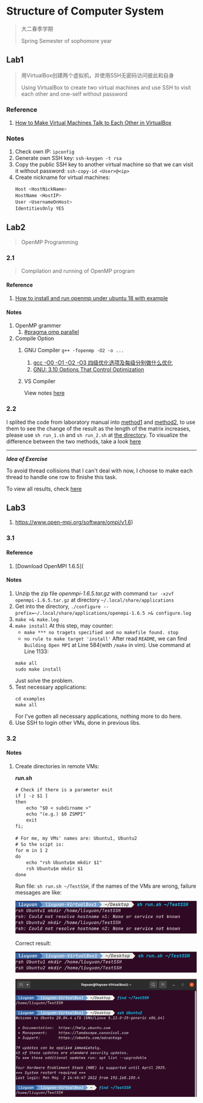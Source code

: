 # Structure of Computer System

> 大二春季学期
>
> Spring Semester of sophomore year

## Lab1

> 用VirtualBox创建两个虚拟机，并使用SSH无密码访问彼此和自身
>
> Using VirtualBox to create two virtual machines and use SSH to visit each other and one-self without password

### Reference

1. [How to Make Virtual Machines Talk to Each Other in VirtualBox](https://www.youtube.com/watch?v=vReAkOq-59I)

### Notes

1. Check own IP: `ipconfig`
2. Generate own SSH key: `ssh-keygen -t rsa`
3. Copy the public SSH key to another virtual machine so that we can visit it without password: `ssh-copy-id <User>@<ip>`
4. Create nickname for virtual machines:
   ```bash
   Host <HostNickName>
   HostName <HostIP>
   User <UsernameOnHost>
   IdentitiesOnly YES
   ```

## Lab2

> OpenMP Programming

### 2.1

> Compilation and running of OpenMP program

#### Reference 

1. [How to install and run openmp under ubuntu 18 with example](https://www.youtube.com/watch?v=5cVU4MKsvqU)

#### Notes

1. OpenMP grammer
	1. [#pragma omp parallel](https://www.ibm.com/docs/en/zos/2.2.0?topic=SSLTBW_2.2.0/com.ibm.zos.v2r2.cbclx01/prag_omp_parallel.htm)
2. Compile Option
	1. GNU Compiler
		`g++ -fopenmp -O2 -o ...`

		1. [gcc -O0 -O1 -O2 -O3 四级优化选项及每级分别做什么优化](https://blog.csdn.net/qq_31108501/article/details/51842166#:~:text=%2DO2%EF%BC%9A%20%E6%98%AF%E6%AF%94O1%E6%9B%B4,%E7%94%9F%E6%88%90%E4%BB%A3%E7%A0%81%E7%9A%84%E6%89%A7%E8%A1%8C%E6%95%88%E7%8E%87%E3%80%82)
		2. [GNU: 3.10 Options That Control Optimization](https://gcc.gnu.org/onlinedocs/gcc-3.4.6/gcc/Optimize-Options.html#Optimize-Options)

	2. VS Compiler
		
		View notes [here](./2_Lib2/2.1/Q1.cpp)

### 2.2

I splited the code from laboratory manual into [method1](./2_Lib2/2.2/method1.cpp) and [method2](./2_Lib2/2.2/method2.cpp), to use them to see the change of the result as the length of the matrix increases, please use `sh run_1.sh` and `sh run_2.sh` at [the directory](./2_Lib2/2.2). To visualize the difference between the two methods, take a look [here](./2_Lib2/2.2/result.xls)

******

***Idea of Exercise***

To avoid thread collisions that I can't deal with now, I choose to make each thread to handle one row to finishe this task. 

To view all results, check [here](./2_Lib2/2.2/practice)

## Lab3

1.	https://www.open-mpi.org/software/ompi/v1.6)

### 3.1

#### Reference

1.	[Download OpenMPI 1.6.5](

#### Notes

1. Unzip the zip file *openmpi-1.6.5.tar.gz* with command `tar -xzvf openmpi-1.6.5.tar.gz` at directory `~/.local/share/applications`
2. Get into the directory, `./configure --prefix=~/.local/share/applications/openmpi-1.6.5 >& configure.log`
3. `make >& make.log`
4. `make install`
    At this step, may counter:
    +	`make *** no tragets specified and no makefile found. stop`
    +	`no rule to make target 'install'`
    After read `README`, we can find `Building Open MPI` at Line 584(with `/make` in vim). Use command at Line 1133:
    ```shell
    make all
    sudo make install
    ```
    Just solve the problem.
5. Test necessary applications: 
    ```shell
    cd examples
    make all
    ```
    For I've gotten all necessary applications, nothing more to do here.
6. Use SSH to login other VMs, done in previous libs.

### 3.2

#### Notes

1.	Create directories in remote VMs:

	***run.sh***
	```shell
	# Check if there is a parameter exit
	if [ -z $1 ]
	then
		echo "$0 < subdirname >"
		echo "(e.g.) $0 ZSMPI"
		exit
	fi;
	
	# For me, my VMs' names are: Ubuntu1, Ubuntu2
	# So the scipt is:
	for m in 1 2
	do
		echo "rsh Ubuntu$m mkdir $1"
		rsh Ubuntu$m mkdir $1
	done
	```
	
	Run file: `sh run.sh ~/TestSSH`, if the names of the VMs are wrong, failure messages are like:

	![wrong Virtusl Machine name](README.assets/Lib3.2_WrongVMName.png)

	Correct result:
	
	![Run Result](README.assets/Lib3.2_CorrectVMName.png)
	
	![image-20220502145721250](README.assets/Lib3.2_Result.png)



